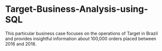 # Target-Business-Analysis-using-SQL
This particular business case focuses on the operations of Target in Brazil and provides insightful information about 100,000 orders placed between 2016 and 2018.
